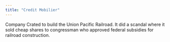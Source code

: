 ```yaml
---
title: "Credit Mobilier"
---
```

Company Crated to build the Union Pacific Railroad. It did a scandal where it sold cheap shares to congressman who approved federal subsidies for railroad construction.

